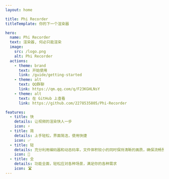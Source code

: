 ```yaml
---
layout: home

title: Phi Recorder
titleTemplate: 你的下一个渲染器

hero:
  name: Phi Recorder
  text: 渲染器, 何必只能渲染
  image:
    src: /logo.png
    alt: Phi Recorder
  actions:
    - theme: brand
      text: 开始使用
      link: /guide/getting-started
    - theme: alt
      text: QQ群聊
      link: https://qm.qq.com/q/F23KGHLNsY
    - theme: alt
      text: 在 GitHub 上查看
      link: https://github.com/2278535805/Phi-Recorder

features:
  - title: 快
    details: 让视频的渲染快人一步
    icon: ⚡
  - title: 简
    details: 上手轻松，界面简洁，使用快捷
    icon: ✅
  - title: 轻
    details: 充分利用编码器和动态码率，文件体积较小的同时保持清晰的画质，确保流畅预览与分享体验
    icon: 🛫
  - title: 全
    details: 功能全面，轻松应对各种场景，满足你的各种需求
    icon: 🛣️
---
```

